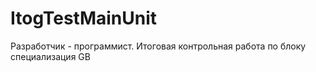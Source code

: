 # ItogTestMainUnit
Разработчик - программист. Итоговая контрольная работа по блоку специализация GB
